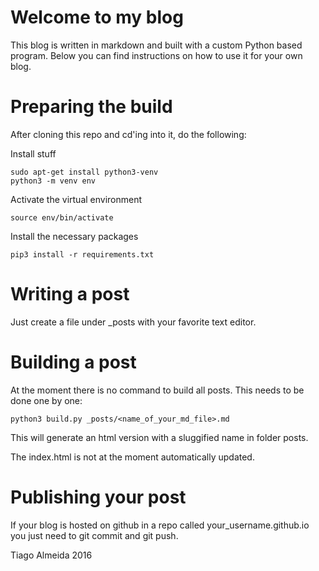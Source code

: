 # Welcome to my blog
This blog is written in markdown and built with a custom Python based program. Below you can find instructions on how to use it for your own blog.


# Preparing the build
After cloning this repo and cd'ing into it, do the following:

Install stuff
```
sudo apt-get install python3-venv
python3 -m venv env
```

Activate the virtual environment

```
source env/bin/activate
```

Install the necessary packages
```
pip3 install -r requirements.txt
```

# Writing a post
Just create a file under _posts with your favorite text editor.

# Building a post
At the moment there is no command to build all posts. This needs to be done one by one:
```
python3 build.py _posts/<name_of_your_md_file>.md
```
This will generate an html version with a sluggified name in folder posts.

The index.html is not at the moment automatically updated.

# Publishing your post
If your blog is hosted on github in a repo called your_username.github.io you just need to git commit and git push.


Tiago Almeida 2016
